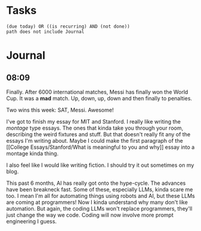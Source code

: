 # Tasks
```tasks
(due today) OR ((is recurring) AND (not done))
path does not include Journal
```
# Journal
## 08:09
Finally. After 6000 international matches, Messi has finally won the World Cup. It was a **mad** match. Up, down, up, down and then finally to penalties.

Two wins this week: SAT, Messi. Awesome!

I've got to finish my essay for MIT and Stanford. I really like writing the _montage_ type essays. The ones that kinda take you through your room, describing the weird fixtures and stuff. But that doesn't really fit any of the essays I'm writing about. Maybe I could make the first paragraph of the [[College Essays/Stanford/What is meaningful to you and why]] essay into a montage kinda thing.

I also feel like I would like writing fiction. I should try it out sometimes on my blog.

This past 6 months, AI has really got onto the hype-cycle. The advances have been breakneck fast. Some of these, especially LLMs, kinda scare me too. I mean I'm all for automating things using robots and AI, but these LLMs are coming at programmers! Now I kinda understand why many don't like automation. But again, the coding LLMs won't replace programmers, they'll just change the way we code. Coding will now involve more prompt engineering I guess.